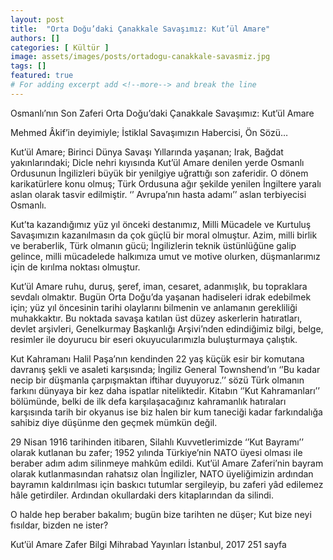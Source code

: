 ```yaml
---
layout: post
title:  "Orta Doğu’daki Çanakkale Savaşımız: Kut’ül Amare"
authors: []
categories: [ Kültür ]
image: assets/images/posts/ortadogu-canakkale-savasmiz.jpg
tags: []
featured: true
# For adding excerpt add <!--more--> and break the line
---
```

Osmanlı’nın Son Zaferi Orta Doğu’daki Çanakkale Savaşımız: Kut’ül Amare

Mehmed Âkif’in deyimiyle; İstiklal Savaşımızın Habercisi, Ön Sözü…

Kut’ül Amare; Birinci Dünya Savaşı Yıllarında yaşanan; Irak, Bağdat yakınlarındaki; Dicle nehri kıyısında Kut’ül Amare denilen yerde Osmanlı Ordusunun İngilizleri büyük bir yenilgiye uğrattığı son zaferidir. O dönem karikatürlere konu olmuş; Türk Ordusuna ağır şekilde yenilen İngiltere yaralı aslan olarak tasvir edilmiştir. ‘’ Avrupa’nın hasta adamı’’ aslan terbiyecisi Osmanlı.
<!--more-->

Kut’ta kazandığımız yüz yıl önceki destanımız, Milli Mücadele ve Kurtuluş Savaşımızın kazanılmasın da çok güçlü bir moral olmuştur. Azim, milli birlik ve beraberlik, Türk olmanın gücü; İngilizlerin teknik üstünlüğüne galip gelince, milli mücadelede halkımıza umut ve motive olurken, düşmanlarımız için de kırılma noktası olmuştur.

Kut’ül Amare ruhu, duruş, şeref, iman, cesaret, adanmışlık, bu topraklara sevdalı olmaktır. Bugün Orta Doğu’da yaşanan hadiseleri idrak edebilmek için; yüz yıl öncesinin tarihi olaylarını bilmenin ve anlamanın gerekliliği muhakkaktır. Bu noktada savaşa katılan üst düzey askerlerin hatıratları, devlet arşivleri, Genelkurmay Başkanlığı Arşivi’nden edindiğimiz bilgi, belge, resimler ile doyurucu bir eseri okuyucularımızla buluşturmaya çalıştık.

Kut Kahramanı Halil Paşa’nın kendinden 22 yaş küçük esir bir komutana davranış şekli ve asaleti karşısında; İngiliz General Townshend’ın ‘’Bu kadar necip bir düşmanla çarpışmaktan iftihar duyuyoruz.’’ sözü Türk olmanın farkını dünyaya bir kez daha ispatlar niteliktedir. Kitabın ‘’Kut Kahramanları’’ bölümünde, belki de ilk defa karşılaşacağınız kahramanlık hatıraları karşısında tarih bir okyanus ise biz halen bir kum taneciği kadar farkındalığa sahibiz diye düşünme den geçmek mümkün değil.

29 Nisan 1916 tarihinden itibaren, Silahlı Kuvvetlerimizde ‘’Kut Bayramı’’ olarak kutlanan bu zafer; 1952 yılında Türkiye’nin NATO üyesi olması ile beraber adım adım silinmeye mahkûm edildi. Kut’ül Amare Zaferi’nin bayram olarak kutlanmasından rahatsız olan İngilizler, NATO üyeliğimizin ardından bayramın kaldırılması için baskıcı tutumlar sergileyip, bu zaferi yâd edilemez hâle getirdiler. Ardından okullardaki ders kitaplarından da silindi.

O halde hep beraber bakalım; bugün bize tarihten ne düşer; Kut bize neyi fısıldar, bizden ne ister?

Kut’ül Amare Zafer Bilgi Mihrabad Yayınları İstanbul, 2017 251 sayfa